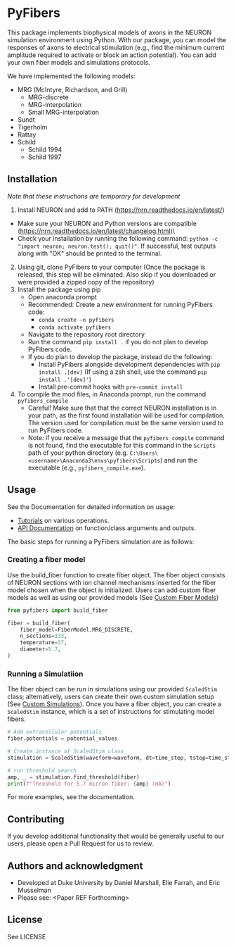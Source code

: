 # PyFibers
This package implements biophysical models of axons in the NEURON simulation environment using Python. With our package, you can model the responses of axons to electrical stimulation (e.g., find the minimum current amplitude required to activate or block an action potential). You can add your own fiber models and simulations protocols.

We have implemented the following models:
- MRG (McIntyre, Richardson, and Grill)
   - MRG-discrete
   - MRG-interpolation
   - Small MRG-interpolation
- Sundt
- Tigerholm
- Rattay
- Schild
   - Schild 1994
   - Schild 1997

## Installation
*Note that these instructions are temporary for development*
1. Install NEURON and add to PATH (https://nrn.readthedocs.io/en/latest/)
  - Make sure your NEURON and Python versions are compatible (https://nrn.readthedocs.io/en/latest/changelog.html)\
  - Check your installation by running the following command: `python -c "import neuron; neuron.test(); quit()"`. If successful, test outputs along with "OK" should be printed to the terminal.
2. Using git, clone PyFibers to your computer (Once the package is released, this step will be eliminated. Also skip if you downloaded or were provided a zipped copy of the repository)
3. Install the package using pip
   - Open anaconda prompt
   - Recommended: Create a new environment for running PyFibers code:
      - `conda create -n pyfibers`
      - `conda activate pyfibers`
   - Navigate to the repository root directory
   - Run the command `pip install .` if you do not plan to develop PyFibers code.
   - If you do plan to develop the package, instead do the following:
     - Install PyFibers alongside development dependencies with `pip install .[dev]` (If using a zsh shell, use the command `pip install .'[dev]'`)
     - Install pre-commit hooks with `pre-commit install`
4. To compile the mod files, in Anaconda prompt, run the command `pyfibers_compile`
   - Careful! Make sure that that the correct NEURON installation is in your path, as the first found installation will be used for compilation. The version used for compilation must be the same version used to run PyFibers code.
   - Note: if you receive a message that the `pyfibers_compile` command is not found, find the executable for this command in the `Scripts` path of your python directory (e.g. `C:\Users\<username>\Anaconda3\envs\pyfibers\Scripts`) and run the executable (e.g., `pyfibers_compile.exe`).

## Usage
See the Documentation for detailed information on usage:
- [Tutorials](https://wmglab.pages.oit.duke.edu/wmglab-neuron/tutorials/index.html) on various operations.
- [API Documentation](https://wmglab.pages.oit.duke.edu/wmglab-neuron/autodoc/index.html) on function/class arguments and outputs.

The basic steps for running a PyFibers simulation are as follows:
### Creating a fiber model
Use the build_fiber function to create fiber object. The fiber object consists of NEURON sections with ion channel mechanisms inserted for the fiber model chosen when the object is initialized. Users can add custom fiber models as well as using our provided models (See [Custom Fiber Models](https://wmglab.pages.oit.duke.edu/wmglab-neuron/custom.html#how-to-create-a-new-fiber-model))

```python
from pyfibers import build_fiber

fiber = build_fiber(
    fiber_model=FiberModel.MRG_DISCRETE,
    n_sections=133,
    temperature=37,
    diameter=5.7,
)
```
### Running a Simulatiion
The fiber object can be run in simulations using our provided `ScaledStim` class; alternatively, users can create their own custom simulation setup (See [Custom Simulations](https://wmglab.pages.oit.duke.edu/wmglab-neuron/custom.html#custom-simulations)). Once you have a fiber object, you can create a `ScaledStim` instance, which is a set of instructions for stimulating model fibers.

```python
# Add extracellular potentials
fiber.potentials = potential_values

# Create instance of ScaledStim class
stimulation = ScaledStim(waveform=waveform, dt=time_step, tstop=time_stop)

# run threshold search
amp, _ = stimulation.find_threshold(fiber)
print(f"Threshold for 5.7 micron fiber: {amp} (mA)")
```
For more examples, see the documentation.

## Contributing
If you develop additional functionality that would be generally useful to our users, please open a Pull Request for us to review.

## Authors and acknowledgment
   - Developed at Duke University by Daniel Marshall, Elie Farrah, and Eric Musselman
   - Please see: \<Paper REF Forthcoming>

## License
See LICENSE
